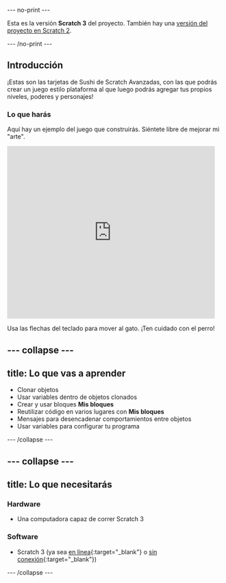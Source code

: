 --- no-print ---

Esta es la versión **Scratch 3** del proyecto. También hay una [versión del proyecto en Scratch 2](https://projects.raspberrypi.org/es-LA/projects/cd-advanced-scratch-sushi-scratch2).

--- /no-print ---

## Introducción

¡Estas son las tarjetas de Sushi de Scratch Avanzadas, con las que podrás crear un juego estilo plataforma al que luego podrás agregar tus propios niveles, poderes y personajes!

### Lo que harás

Aquí hay un ejemplo del juego que construirás. Siéntete libre de mejorar mi "arte".

<div class="scratch-preview">
  <iframe allowtransparency="true" width="485" height="402" src="https://scratch.mit.edu/projects/embed/880045410/?autostart=false" frameborder="0"></iframe>
</div>

Usa las flechas del teclado para mover al gato. ¡Ten cuidado con el perro!

--- collapse ---
---
title: Lo que vas a aprender
---

+ Clonar objetos
+ Usar variables dentro de objetos clonados
+ Crear y usar bloques **Mis bloques**
+ Reutilizar código en varios lugares con **Mis bloques**
+ Mensajes para desencadenar comportamientos entre objetos
+ Usar variables para configurar tu programa

--- /collapse ---

--- collapse ---
---
title: Lo que necesitarás
---

### Hardware

+ Una computadora capaz de correr Scratch 3

### Software

+ Scratch 3 (ya sea [en línea](https://scratch.mit.edu/projects/editor/){:target="_blank"} o [sin conexión](https://scratch.mit.edu/download/){:target="_blank"})

--- /collapse ---